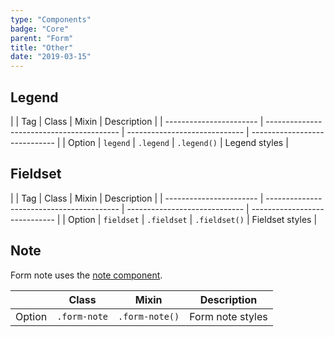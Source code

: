 ```yaml
---
type: "Components"
badge: "Core"
parent: "Form"
title: "Other"
date: "2019-03-15"
---
```


## Legend

<div class="table-scroll">

|                         | Tag                                     | Class                                     | Mixin                       | Description                   |
| ----------------------- | ----------------------------------------- | ----------------------------- | ----------------------------- |
| Option                  | `legend` | `.legend`                 | `.legend()`        | Legend styles            |

</div>

<demo>
  <demovanilla src="vanilla/components/form/legend">
  </demovanilla>
</demo>

## Fieldset

<div class="table-scroll">

|                         | Tag                                     | Class                                     | Mixin                       | Description                   |
| ----------------------- | ----------------------------------------- | ----------------------------- | ----------------------------- |
| Option                  | `fieldset` | `.fieldset`                 | `.fieldset()`        | Fieldset styles            |

</div>

<demo>
  <demovanilla src="vanilla/components/form/fieldset">
  </demovanilla>
</demo>

## Note

Form note uses the [note component](/components/note).

<div class="table-scroll">

|                         | Class                                     | Mixin                       | Description                   |
| ----------------------- | ----------------------------------------- | ----------------------------- | ----------------------------- |
| Option                  | `.form-note`                 | `.form-note()`        | Form note styles            |

</div>

<demo>
  <demovanilla src="vanilla/components/form/note">
  </demovanilla>
</demo>
